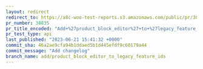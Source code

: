 ```yaml
---
layout: redirect
redirect_to: https://a8c-woo-test-reports.s3.amazonaws.com/public/pr/38835/api/index.html
pr_number: 38835
pr_title_encoded: "Add+%27product_block_editor%27+to+%27legacy_feature_ids%27."
pr_test_type: api
last_published: "2023-06-21 15:41:32 +0000"
commit_sha: 46a2ae9cfa94b1ddaed5b1d445efdf9c60179a44
commit_message: "Add changelog"
branch_name: add/product_block_editor_to_legacy_feature_ids
---
```

